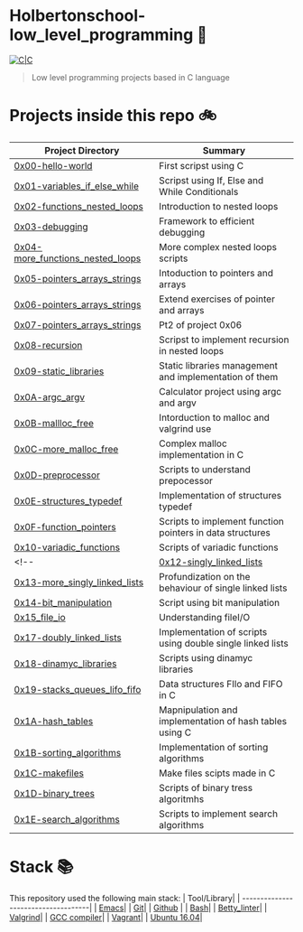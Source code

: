 # Holbertonschool-low_level_programming :floppy_disk:

[![C|C](https://img.shields.io/badge/C-338%20commits-orange.svg)](https://sourcerer.io/arabiu033)

> Low level programming projects based in C language

# Projects inside this repo :bike:

| Project Directory| Summary |
| ------------------------------------|----| 
| [0x00-hello-world](https://github.com/arabiu033/alx-low_level_programming/tree/main/0x00-hello_world)| First scripst using C |
| [0x01-variables_if_else_while](https://github.com/arabiu033/alx-low_level_programming/tree/main/0x01-variables_if_else_while)| Scripst using If, Else and While Conditionals |
| [0x02-functions_nested_loops](https://github.com/arabiu033/alx-low_level_programming/tree/main/0x02-functions_nested_loops)| Introduction to nested loops|
| [0x03-debugging](https://github.com/arabiu033/alx-low_level_programming/tree/main/0x03-debugging)| Framework to efficient debugging|
| [0x04-more_functions_nested_loops](https://github.com/arabiu033/alx-low_level_programming/tree/main/0x04-more_functions_nested_loops)| More complex nested loops scripts|
| [0x05-pointers_arrays_strings](https://github.com/arabiu033/alx-low_level_programming/tree/main/0x05-pointers_arrays_strings)| Intoduction to pointers and arrays|
| [0x06-pointers_arrays_strings](https://github.com/arabiu033/alx-low_level_programming/tree/main/0x06-pointers_arrays_strings)| Extend exercises of pointer and arrays|
| [0x07-pointers_arrays_strings](https://github.com/arabiu033/alx-low_level_programming/tree/main/0x07-pointers_arrays_strings)| Pt2 of project 0x06
| [0x08-recursion](https://github.com/arabiu033/alx-low_level_programming/tree/main/0x08-recursion)| Scripst to implement recursion in nested loops|
| [0x09-static_libraries](https://github.com/arabiu033/alx-low_level_programming/tree/main/0x09-static_libraries)| Static libraries management and implementation of them |
| [0x0A-argc_argv](https://github.com/arabiu033/alx-low_level_programming/tree/main/0x0A-argc_argv)| Calculator project using argc and argv |
| [0x0B-mallloc_free](https://github.com/arabiu033/alx-low_level_programming/tree/main/0x0B-malloc_free)| Intorduction to malloc and valgrind use |
| [0x0C-more_malloc_free](https://github.com/arabiu033/alx-low_level_programming/tree/main/0x0C-more_malloc_free)| Complex malloc implementation in C |
| [0x0D-preprocessor](https://github.com/arabiu033/alx-low_level_programming/tree/main/0x0D-preprocessor)| Scripts to understand prepocessor|
| [0x0E-structures_typedef](https://github.com/arabiu033/alx-low_level_programming/tree/main/0x0E-structures_typedef)| Implementation of structures typedef|
| [0x0F-function_pointers](https://github.com/arabiu033/alx-low_level_programming/tree/main/0x0F-function_pointers)|Scripts to implement function pointers in data structures|
| [0x10-variadic_functions](https://github.com/arabiu033/alx-low_level_programming/tree/main/0x10-variadic_functions)|Scripts of variadic functions|
<!-- | [0x12-singly_linked_lists](https://github.com/arabiu033/alx-low_level_programming/tree/main/0x12-singly_linked_lists)|Single linked list scripts|
| [0x13-more_singly_linked_lists](https://github.com/arabiu033/alx-low_level_programming/tree/main/0x13-more_singly_linked_lists)|Profundization on the behaviour of single linked lists|
| [0x14-bit_manipulation](https://github.com/arabiu033/alx-low_level_programming/tree/main/0x14-bit_manipulation)|Script using bit manipulation |
| [0x15_file_io](https://github.com/arabiu033/alx-low_level_programming/tree/main/0x15_file_io)| Understanding fileI/O
| [0x17-doubly_linked_lists](https://github.com/arabiu033/alx-low_level_programming/tree/main/0x17-doubly_linked_lists)|Implementation of scripts using double single linked lists|
| [0x18-dinamyc_libraries](https://github.com/arabiu033/alx-low_level_programming/tree/main/0x18-dinamyc_libraries)|Scripts using dinamyc libraries|
| [0x19-stacks_queues_lifo_fifo](https://github.com/edward0rtiz/monty/tree/df9ab3ad3ae6d985abefed3d2b5919577256f8b5)| Data structures FIlo and FIFO in C|
| [0x1A-hash_tables](https://github.com/arabiu033/alx-low_level_programming/tree/main/0x1A-hash_tables)| Mapnipulation and implementation of hash tables using C|
| [0x1B-sorting_algorithms](https://github.com/arabiu033/alx-low_level_programming/tree/main/0x02-functions_nested_loops)| Implementation of sorting algorithms|
| [0x1C-makefiles](https://github.com/arabiu033/alx-low_level_programming/tree/main/0x02-functions_nested_loops)|Make files scipts made in C|
| [0x1D-binary_trees](https://github.com/edward0rtiz/0x1D-binary_trees/tree/45c49e3e2faf2f7a0048c03986f9cd97da3e2474)|Scripts of binary tress algoritmhs|
| [0x1E-search_algorithms](https://github.com/arabiu033/alx-low_level_programming/tree/main/0x1E-search_algorithms)|Scripts to implement search algorithms| -->


# Stack :books:

This repository used the following main stack:
| Tool/Library| 
| ------------------------------------| 
| [Emacs](https://www.gnu.org/software/emacs/)| 
| [Git](https://git-scm.com/)| 
| [Github](https://github.com/) | 
| [Bash](https://www.gnu.org/software/bash/)| 
| [Betty_linter](https://github.com/holbertonschool/Betty)|
| [Valgrind](https://valgrind.org/)|
| [GCC compiler](https://gcc.gnu.org/)|
| [Vagrant](https://www.vagrantup.com/)|
| [Ubuntu 16.04](https://releases.ubuntu.com/16.04/)|
